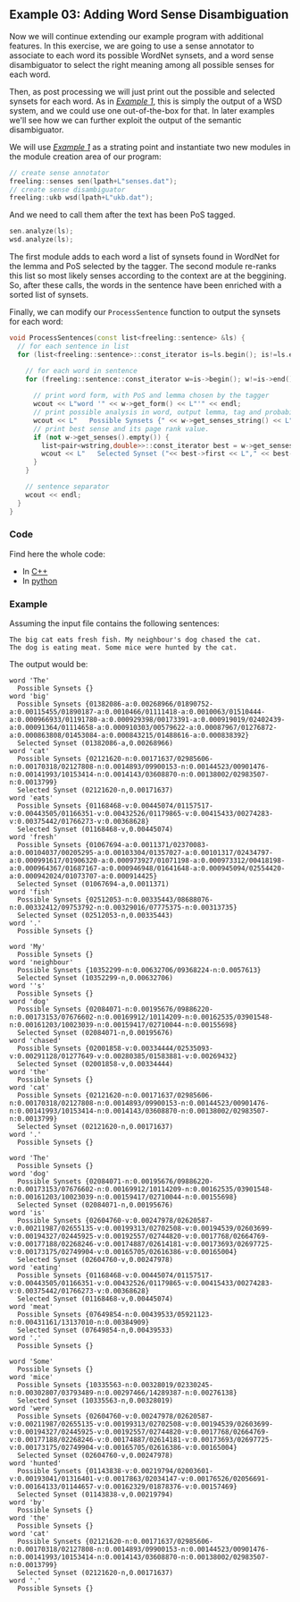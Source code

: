 
## Example 03: Adding Word Sense Disambiguation

Now we will continue extending our example program with additional features. In this exercise, we are going to use a sense annotator to associate to each word its possible WordNet synsets, and a word sense disambiguator to select the right meaning among all possible senses for each word.

Then, as post processing we will just print out the possible and selected synsets for each word.
As in [*Example 1*](example01.md), this is simply the output of a WSD system, and we could use one out-of-the-box for that. 
In later examples we'll see how we can further exploit the output of the semantic disambiguator.

We will use [*Example 1*](example01.md) as a strating point and instantiate two new modules in the module creation area of our program:
```C++
// create sense annotator
freeling::senses sen(lpath+L"senses.dat");
// create sense disambiguator
freeling::ukb wsd(lpath+L"ukb.dat");
```

And we need to call them after the text has been PoS tagged.
```C++
sen.analyze(ls);
wsd.analyze(ls);
```

The first module adds to each word a list of synsets found in WordNet for the lemma and PoS selected by the tagger. The second module re-ranks this list so most likely senses according to the context are at the beggining.
So, after these calls, the words in the sentence have been enriched with a sorted list of synsets.

Finally, we can modify our `ProcessSentence` function to output the synsets for each word:
```C++
void ProcessSentences(const list<freeling::sentence> &ls) {
  // for each sentence in list
  for (list<freeling::sentence>::const_iterator is=ls.begin(); is!=ls.end(); ++is) {

    // for each word in sentence
    for (freeling::sentence::const_iterator w=is->begin(); w!=is->end(); ++w) {
      
      // print word form, with PoS and lemma chosen by the tagger
      wcout << L"word '" << w->get_form() << L"'" << endl;
      // print possible analysis in word, output lemma, tag and probability
      wcout << L"   Possible Synsets {" << w->get_senses_string() << L"}" << endl;
      // print best sense and its page rank value.
	  if (not w->get_senses().empty()) {
        list<pair<wstring,double>>::const_iterator best = w->get_senses().begin();
        wcout << L"   Selected Synset ("<< best->first << L"," << best->second << L")"<< endl;
	  }
    }

    // sentence separator
    wcout << endl;
  }
}
```


### Code

Find here the whole code:
* In [C++](code/example03.cc.md)
* In [python](code/example03.py.md)


### Example

Assuming the input file contains the following sentences:

    The big cat eats fresh fish. My neighbour's dog chased the cat.
    The dog is eating meat. Some mice were hunted by the cat.

The output would be:
```
word 'The'
  Possible Synsets {}
word 'big'
  Possible Synsets {01382086-a:0.00268966/01890752-a:0.00115455/01890187-a:0.0010466/01111418-a:0.0010063/01510444-a:0.000966933/01191780-a:0.000929398/00173391-a:0.000919019/02402439-a:0.00091364/01114658-a:0.000910303/00579622-a:0.00087967/01276872-a:0.000863808/01453084-a:0.000843215/01488616-a:0.000838392}
  Selected Synset (01382086-a,0.00268966)
word 'cat'
  Possible Synsets {02121620-n:0.00171637/02985606-n:0.00170318/02127808-n:0.0014893/09900153-n:0.00144523/00901476-n:0.00141993/10153414-n:0.0014143/03608870-n:0.00138002/02983507-n:0.0013799}
  Selected Synset (02121620-n,0.00171637)
word 'eats'
  Possible Synsets {01168468-v:0.00445074/01157517-v:0.00443505/01166351-v:0.00432526/01179865-v:0.00415433/00274283-v:0.00375442/01766273-v:0.00368628}
  Selected Synset (01168468-v,0.00445074)
word 'fresh'
  Possible Synsets {01067694-a:0.0011371/02370083-a:0.00104037/00205295-a:0.00103304/01357027-a:0.00101317/02434797-a:0.000991617/01906320-a:0.000973927/01071198-a:0.000973312/00418198-a:0.000964367/01687167-a:0.000946948/01641648-a:0.000945094/02554420-a:0.000942024/01073707-a:0.000914425}
  Selected Synset (01067694-a,0.0011371)
word 'fish'
  Possible Synsets {02512053-n:0.00335443/08688076-n:0.00332412/09753792-n:0.00329016/07775375-n:0.00313735}
  Selected Synset (02512053-n,0.00335443)
word '.'
  Possible Synsets {}

word 'My'
  Possible Synsets {}
word 'neighbour'
  Possible Synsets {10352299-n:0.00632706/09368224-n:0.0057613}
  Selected Synset (10352299-n,0.00632706)
word ''s'
  Possible Synsets {}
word 'dog'
  Possible Synsets {02084071-n:0.00195676/09886220-n:0.00173153/07676602-n:0.00169912/10114209-n:0.00162535/03901548-n:0.00161203/10023039-n:0.00159417/02710044-n:0.00155698}
  Selected Synset (02084071-n,0.00195676)
word 'chased'
  Possible Synsets {02001858-v:0.00334444/02535093-v:0.00291128/01277649-v:0.00280385/01583881-v:0.00269432}
  Selected Synset (02001858-v,0.00334444)
word 'the'
  Possible Synsets {}
word 'cat'
  Possible Synsets {02121620-n:0.00171637/02985606-n:0.00170318/02127808-n:0.0014893/09900153-n:0.00144523/00901476-n:0.00141993/10153414-n:0.0014143/03608870-n:0.00138002/02983507-n:0.0013799}
  Selected Synset (02121620-n,0.00171637)
word '.'
  Possible Synsets {}

word 'The'
  Possible Synsets {}
word 'dog'
  Possible Synsets {02084071-n:0.00195676/09886220-n:0.00173153/07676602-n:0.00169912/10114209-n:0.00162535/03901548-n:0.00161203/10023039-n:0.00159417/02710044-n:0.00155698}
  Selected Synset (02084071-n,0.00195676)
word 'is'
  Possible Synsets {02604760-v:0.00247978/02620587-v:0.00211987/02655135-v:0.00199313/02702508-v:0.00194539/02603699-v:0.00194327/02445925-v:0.00192557/02744820-v:0.0017768/02664769-v:0.00177188/02268246-v:0.00174887/02614181-v:0.00173693/02697725-v:0.00173175/02749904-v:0.00165705/02616386-v:0.00165004}
  Selected Synset (02604760-v,0.00247978)
word 'eating'
  Possible Synsets {01168468-v:0.00445074/01157517-v:0.00443505/01166351-v:0.00432526/01179865-v:0.00415433/00274283-v:0.00375442/01766273-v:0.00368628}
  Selected Synset (01168468-v,0.00445074)
word 'meat'
  Possible Synsets {07649854-n:0.00439533/05921123-n:0.00431161/13137010-n:0.00384909}
  Selected Synset (07649854-n,0.00439533)
word '.'
  Possible Synsets {}

word 'Some'
  Possible Synsets {}
word 'mice'
  Possible Synsets {10335563-n:0.00328019/02330245-n:0.00302807/03793489-n:0.00297466/14289387-n:0.00276138}
  Selected Synset (10335563-n,0.00328019)
word 'were'
  Possible Synsets {02604760-v:0.00247978/02620587-v:0.00211987/02655135-v:0.00199313/02702508-v:0.00194539/02603699-v:0.00194327/02445925-v:0.00192557/02744820-v:0.0017768/02664769-v:0.00177188/02268246-v:0.00174887/02614181-v:0.00173693/02697725-v:0.00173175/02749904-v:0.00165705/02616386-v:0.00165004}
  Selected Synset (02604760-v,0.00247978)
word 'hunted'
  Possible Synsets {01143838-v:0.00219794/02003601-v:0.00193041/01316401-v:0.0017863/02034147-v:0.00176526/02056691-v:0.00164133/01144657-v:0.00162329/01878376-v:0.00157469}
  Selected Synset (01143838-v,0.00219794)
word 'by'
  Possible Synsets {}
word 'the'
  Possible Synsets {}
word 'cat'
  Possible Synsets {02121620-n:0.00171637/02985606-n:0.00170318/02127808-n:0.0014893/09900153-n:0.00144523/00901476-n:0.00141993/10153414-n:0.0014143/03608870-n:0.00138002/02983507-n:0.0013799}
  Selected Synset (02121620-n,0.00171637)
word '.'
  Possible Synsets {}
```
